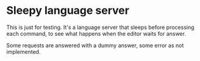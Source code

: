 # Sleepy language server

This is just for testing. It's a language server that sleeps before processing
each command, to see what happens when the editor waits for answer.

Some requests are answered with a dummy answer, some error as not implemented.
